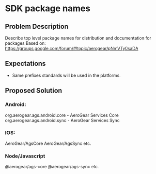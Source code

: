 # SDK package names

## Problem Description

Describe top level package names for distribution and documentation for packages
Based on: https://groups.google.com/forum/#!topic/aerogear/pNmVTy0saDA

## Expectations

- Same prefixes standards will be used in the platforms.

## Proposed Solution

### Android:

org.aerogear.ags.android.core - AeroGear Services Core
org.aerogear.ags.android.sync - AeroGear Services Sync

### IOS:

AeroGear/AgsCore
AeroGear/AgsSync etc.

### Node/Javascript

@aerogear/ags-core
@aerogear/ags-sync etc.
